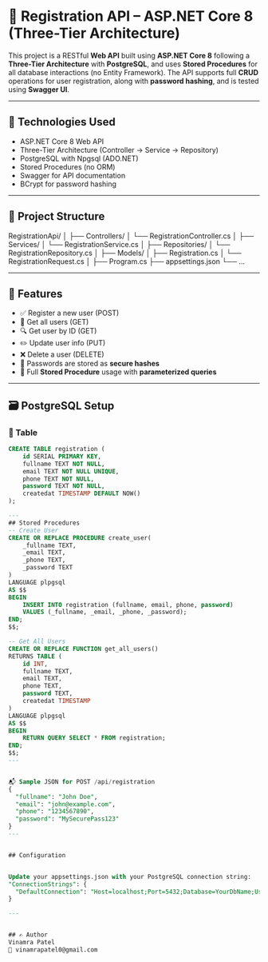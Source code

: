 # 📌 Registration API – ASP.NET Core 8 (Three-Tier Architecture)

This project is a RESTful **Web API** built using **ASP.NET Core 8** following a **Three-Tier Architecture** with **PostgreSQL**, and uses **Stored Procedures** for all database interactions (no Entity Framework). The API supports full **CRUD** operations for user registration, along with **password hashing**, and is tested using **Swagger UI**.

---

## 🚀 Technologies Used

- ASP.NET Core 8 Web API
- Three-Tier Architecture (Controller → Service → Repository)
- PostgreSQL with Npgsql (ADO.NET)
- Stored Procedures (no ORM)
- Swagger for API documentation
- BCrypt for password hashing

---

## 📂 Project Structure
RegistrationApi/ │ ├── Controllers/ │ └── RegistrationController.cs │ ├── Services/ │ └── RegistrationService.cs │ ├── Repositories/ │ └── RegistrationRepository.cs │ ├── Models/ │ ├── Registration.cs │ └── RegistrationRequest.cs │ ├── Program.cs ├── appsettings.json └── ...

---

## 🧩 Features

- ✅ Register a new user (POST)
- 📄 Get all users (GET)
- 🔍 Get user by ID (GET)
- ✏️ Update user info (PUT)
- ❌ Delete a user (DELETE)
- 🔐 Passwords are stored as **secure hashes**
- 🔄 Full **Stored Procedure** usage with **parameterized queries**

---

## 🗃️ PostgreSQL Setup

### 🔧 Table

```sql
CREATE TABLE registration (
    id SERIAL PRIMARY KEY,
    fullname TEXT NOT NULL,
    email TEXT NOT NULL UNIQUE,
    phone TEXT NOT NULL,
    password TEXT NOT NULL,
    createdat TIMESTAMP DEFAULT NOW()
);

---
## Stored Procedures
-- Create User
CREATE OR REPLACE PROCEDURE create_user(
    _fullname TEXT,
    _email TEXT,
    _phone TEXT,
    _password TEXT
)
LANGUAGE plpgsql
AS $$
BEGIN
    INSERT INTO registration (fullname, email, phone, password)
    VALUES (_fullname, _email, _phone, _password);
END;
$$;

-- Get All Users
CREATE OR REPLACE FUNCTION get_all_users()
RETURNS TABLE (
    id INT,
    fullname TEXT,
    email TEXT,
    phone TEXT,
    password TEXT,
    createdat TIMESTAMP
)
LANGUAGE plpgsql
AS $$
BEGIN
    RETURN QUERY SELECT * FROM registration;
END;
$$;
---


📬 Sample JSON for POST /api/registration
{
  "fullname": "John Doe",
  "email": "john@example.com",
  "phone": "1234567890",
  "password": "MySecurePass123"
}
---


## Configuration


Update your appsettings.json with your PostgreSQL connection string:
"ConnectionStrings": {
  "DefaultConnection": "Host=localhost;Port=5432;Database=YourDbName;Username=your_user;Password=your_password"
}

---


## ✍ Author
Vinamra Patel
📧 vinamrapatel0@gmail.com
